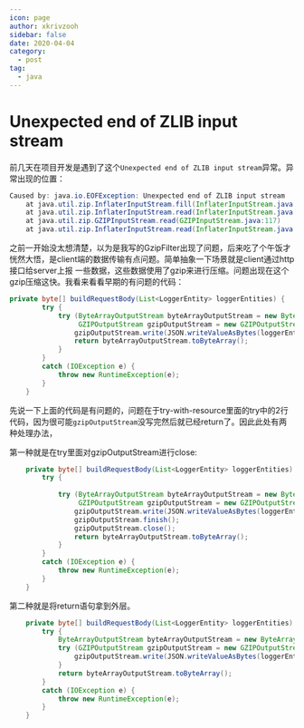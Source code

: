 ```yaml
---
icon: page
author: xkrivzooh
sidebar: false
date: 2020-04-04
category:
  - post
tag:
  - java
---
```


# Unexpected end of ZLIB input stream

前几天在项目开发是遇到了这个`Unexpected end of ZLIB input stream`异常。异常出现的位置：

```java
Caused by: java.io.EOFException: Unexpected end of ZLIB input stream
	at java.util.zip.InflaterInputStream.fill(InflaterInputStream.java:240)
	at java.util.zip.InflaterInputStream.read(InflaterInputStream.java:158)
	at java.util.zip.GZIPInputStream.read(GZIPInputStream.java:117)
	at java.util.zip.InflaterInputStream.read(InflaterInputStream.java:122)
```

之前一开始没太想清楚，以为是我写的GzipFilter出现了问题，后来吃了个午饭才恍然大悟，是client端的数据传输有点问题。简单抽象一下场景就是client通过http接口给server上报
一些数据，这些数据使用了gzip来进行压缩。问题出现在这个gzip压缩这快。我看来看看早期的有问题的代码：

```java
private byte[] buildRequestBody(List<LoggerEntity> loggerEntities) {
		try {
			try (ByteArrayOutputStream byteArrayOutputStream = new ByteArrayOutputStream();
				 GZIPOutputStream gzipOutputStream = new GZIPOutputStream(byteArrayOutputStream)) {
				gzipOutputStream.write(JSON.writeValueAsBytes(loggerEntities));
				return byteArrayOutputStream.toByteArray();
			}
		}
		catch (IOException e) {
			throw new RuntimeException(e);
		}
	}
```

先说一下上面的代码是有问题的，问题在于try-with-resource里面的try中的2行代码，因为很可能`gzipOutputStream`没写完然后就已经return了。因此此处有两种处理办法，

第一种就是在try里面对gzipOutputStream进行close:

```java
	private byte[] buildRequestBody(List<LoggerEntity> loggerEntities) {
		try {
			
			try (ByteArrayOutputStream byteArrayOutputStream = new ByteArrayOutputStream();
				 GZIPOutputStream gzipOutputStream = new GZIPOutputStream(byteArrayOutputStream)) {
				gzipOutputStream.write(JSON.writeValueAsBytes(loggerEntities));
				gzipOutputStream.finish();
				gzipOutputStream.close();
				return byteArrayOutputStream.toByteArray();
			}
		}
		catch (IOException e) {
			throw new RuntimeException(e);
		}
	}
```


第二种就是将return语句拿到外层。

```java
	private byte[] buildRequestBody(List<LoggerEntity> loggerEntities) {
		try {
			ByteArrayOutputStream byteArrayOutputStream = new ByteArrayOutputStream();
			try (GZIPOutputStream gzipOutputStream = new GZIPOutputStream(byteArrayOutputStream)) {
				gzipOutputStream.write(JSON.writeValueAsBytes(loggerEntities));
			}
			return byteArrayOutputStream.toByteArray();
		}
		catch (IOException e) {
			throw new RuntimeException(e);
		}
	}
```


<!-- @include: ../scaffolds/post_footer.md -->

